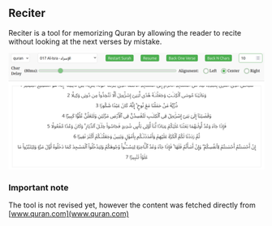 ## Reciter

Reciter is a tool for memorizing Quran by allowing the reader to recite without looking at the next verses by mistake.

![Main view](./docs/main.png)

### Important note
The tool is not revised yet, however the content was fetched directly from [www.quran.com](www.quran.com)

